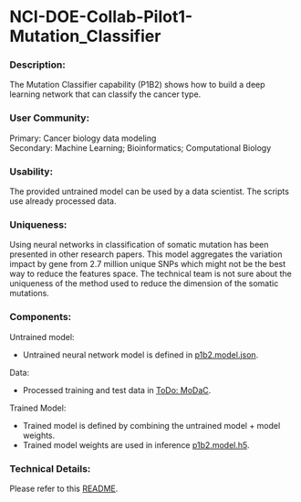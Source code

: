 # NCI-DOE-Collab-Pilot1-Mutation_Classifier

### Description:
The Mutation Classifier capability (P1B2) shows how to build a deep learning network that can classify the cancer type.

### User Community:	
Primary: Cancer biology data modeling</br>
Secondary: Machine Learning; Bioinformatics; Computational Biology

### Usability:	
The provided untrained model can be used by a data scientist. The scripts use already processed data.

### Uniqueness:	
Using neural networks in classification of somatic mutation has been presented in other research papers. This model aggregates the variation impact by gene from 2.7 million unique SNPs which might not be the best way to reduce the features space. The technical team is not sure about the uniqueness of the method used to reduce the dimension of the somatic mutations.

### Components:	

Untrained model: 
* Untrained neural network model is defined in [p1b2.model.json](https://modac.cancer.gov/searchTab?dme_data_id=).

Data:
* Processed training and test data in [ToDo: MoDaC](https://modac.cancer.gov/searchTab?dme_data_id=).

Trained Model:
* Trained model is defined by combining the untrained model + model weights.
* Trained model weights are used in inference [p1b2.model.h5](https://modac.cancer.gov/searchTab?dme_data_id=).

### Technical Details:
Please refer to this [README](./Pilot1/P1B2/README.md).
